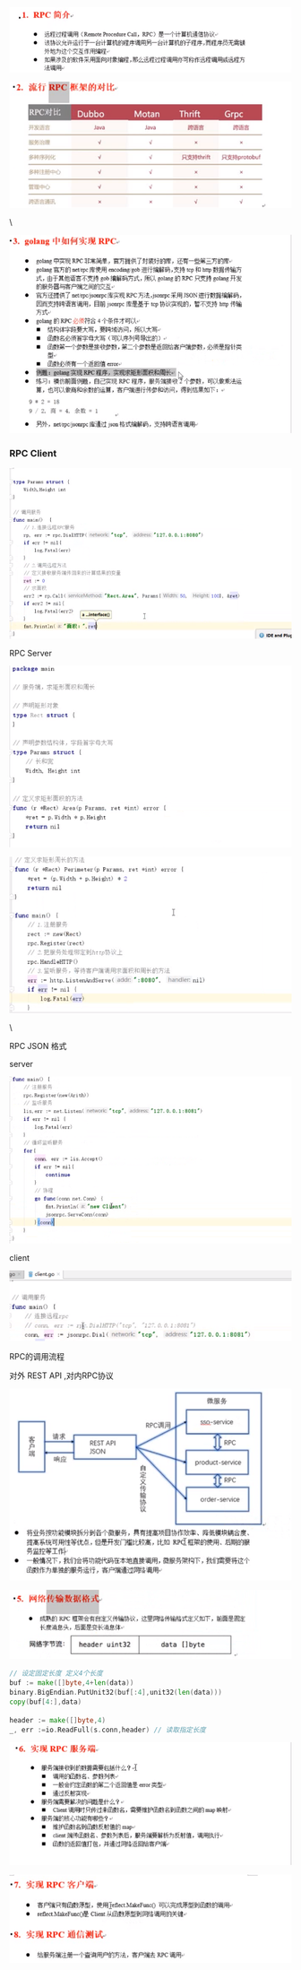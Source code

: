

![1571565376726](assets/1571565376726.png)

![1571565463435](assets/1571565463435.png)

\



![1571567307977](assets/1571567307977.png)

### RPC Client

![1571567168353](assets/1571567168353.png)







RPC Server

![1571567190820](assets/1571567190820.png)

![1571567243064](assets/1571567243064.png)





\

RPC JSON 格式

server

![1571661100629](assets/1571661100629.png)

client

![1571661131953](assets/1571661131953.png)



RPC的调用流程

对外 REST API ,对内RPC协议

![1571661831412](assets/1571661831412.png)



![1571661919009](assets/1571661919009.png)



``` go
// 设定固定长度 定义4个长度
buf := make([]byte,4+len(data))
binary.BigEndian.PutUnit32(buf[:4],unit32(len(data)))
copy(buf[4:],data)

header := make([]byte,4)
_, err :=io.ReadFull(s.conn,header) // 读取指定长度

```



![1571747442023](assets/1571747442023.png)

![1571750460155](assets/1571750460155.png)


